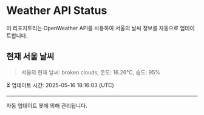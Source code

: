 
# Weather API Status

이 리포지토리는 OpenWeather API를 사용하여 서울의 날씨 정보를 자동으로 업데이트합니다.

## 현재 서울 날씨
> 서울의 현재 날씨: broken clouds, 온도: 16.26°C, 습도: 95%

⏳ 업데이트 시간: 2025-05-16 18:16:03 (UTC)

---
자동 업데이트 봇에 의해 관리됩니다.
